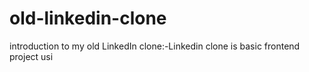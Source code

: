 # old-linkedin-clone
introduction to my  old LinkedIn clone:-Linkedin clone is basic frontend project usi

